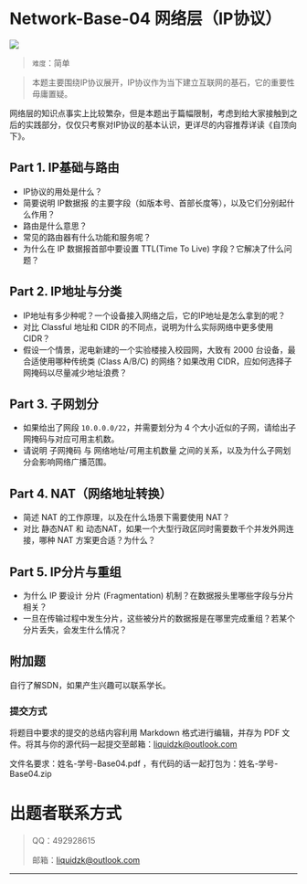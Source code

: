 # Network-Base-04 网络层（IP协议）

![](https://p.sda1.dev/22/3e67a9bb8199c4f48c0eae3162b2313a/Net305.png)

> `难度`：简单


> 本题主要围绕IP协议展开，IP协议作为当下建立互联网的基石，它的重要性毋庸置疑。
> 

网络层的知识点事实上比较繁杂，但是本题出于篇幅限制，考虑到给大家接触到之后的实践部分，仅仅只考察对IP协议的基本认识，更详尽的内容推荐详读《自顶向下》。


## Part 1. IP基础与路由

+ IP协议的用处是什么？
+ 简要说明 IP数据报 的主要字段（如版本号、首部长度等），以及它们分别起什么作用？
+ 路由是什么意思？
+ 常见的路由器有什么功能和服务呢？
+ 为什么在 IP 数据报首部中要设置 TTL(Time To Live) 字段？它解决了什么问题？



## Part 2. IP地址与分类

+ IP地址有多少种呢？一个设备接入网络之后，它的IP地址是怎么拿到的呢？
+ 对比 Classful 地址和 CIDR 的不同点，说明为什么实际网络中更多使用 CIDR？
+ 假设一个情景，泥电新建的一个实验楼接入校园网，大致有 2000 台设备，最合适使用哪种传统类 (Class A/B/C) 的网络？如果改用 CIDR，应如何选择子网掩码以尽量减少地址浪费？



## Part 3. 子网划分

+ 如果给出了网段 `10.0.0.0/22`，并需要划分为 4 个大小近似的子网，请给出子网掩码与对应可用主机数。
+ 请说明 子网掩码 与 网络地址/可用主机数量 之间的关系，以及为什么子网划分会影响网络广播范围。



## Part 4. NAT（网络地址转换）

+ 简述 NAT 的工作原理，以及在什么场景下需要使用 NAT？
+ 对比 静态NAT 和 动态NAT，如果一个大型行政区同时需要数千个并发外网连接，哪种 NAT 方案更合适？为什么？



## Part 5. IP分片与重组

+ 为什么 IP 要设计 分片 (Fragmentation) 机制？在数据报头里哪些字段与分片相关？
+ 一旦在传输过程中发生分片，这些被分片的数据报是在哪里完成重组？若某个分片丢失，会发生什么情况？



## 附加题

自行了解SDN，如果产生兴趣可以联系学长。


### 提交方式

将题目中要求的提交的总结内容利用 Markdown 格式进行编辑，并存为 PDF 文件。将其与你的源代码一起提交至邮箱：liquidzk@outlook.com

文件名要求：姓名-学号-Base04.pdf ，有代码的话一起打包为：姓名-学号-Base04.zip 

# 出题者联系⽅式
> <font style="background-color:#FFFFFF;">QQ：492928615</font>
>
> 邮箱：liquidzk@outlook.com
>

---